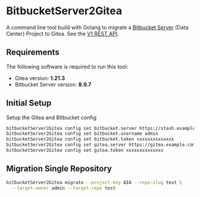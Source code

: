 # BitbucketServer2Gitea

A command line tool build with Golang to migrate a [Bitbucket Server](https://www.atlassian.com/software/bitbucket/enterprise) (Data Center) Project to Gitea. See the [V1 REST API](https://developer.atlassian.com/server/bitbucket/rest/v815/intro/#about).

## Requirements

The following software is required to run this tool:

* Gitea version: **1.21.3**
* Bitbucket Server version: **8.9.7**

## Initial Setup

Setup the Gitea and Bitbucket config

```bash
bitbucketServer2Gitea config set bitbucket.server https://stash.example.com
bitbucketServer2Gitea config set bitbucket.username admin
bitbucketServer2Gitea config set bitbucket.token xxxxxxxxxxxxxx
bitbucketServer2Gitea config set gitea.server https://gitea.example.com
bitbucketServer2Gitea config set gitea.token xxxxxxxxxxxxxx
```

## Migration Single Repository

```bash
bitbucketServer2Gitea migrate --project-key AIA --repo-slug test \
  --target-owner admin --target-repo test
```
